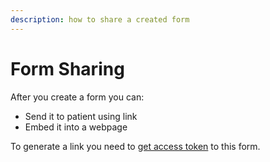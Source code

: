 ```yaml
---
description: how to share a created form
---
```


# Form Sharing

After you create a form you can:

* Send it to patient using link
* Embed it into a webpage

To generate a link you need to [get access token](../../../deprecated/deprecated/forms/form-api-docs-deprecated.md#aidbox.sdc-get-form-access-jwt) to this form.
